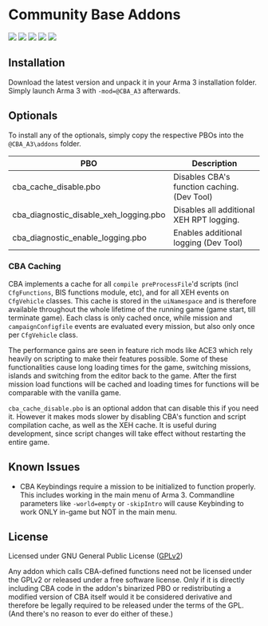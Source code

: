 # Community Base Addons

[![](https://img.shields.io/badge/Changelog-2.5.0-orange.svg?style=flat-square)](https://github.com/CBATeam/CBA_A3/issues?q=milestone%3A2.5.0+is%3Aclosed)
[![](https://img.shields.io/badge/Release-2.5.0-blue.svg?style=flat-square)](https://github.com/CBATeam/CBA_A3/releases/tag/v2.5.0.160711)
[![](https://img.shields.io/badge/Github-Wiki-lightgrey.svg?style=flat-square)](https://github.com/CBATeam/CBA_A3/wiki)
[![](https://img.shields.io/badge/BIF-Thread-lightgrey.svg?style=flat-square)](https://forums.bistudio.com/topic/168277-cba-community-base-addons-arma-3)
[![](https://img.shields.io/badge/Function-Documentation-yellow.svg?style=flat-square)](https://cbateam.github.io/CBA_A3/docs/files/overview-txt.html)

## Installation

Download the latest version and unpack it in your Arma 3 installation folder.
Simply launch Arma 3 with `-mod=@CBA_A3` afterwards.

## Optionals

To install any of the optionals, simply copy the respective PBOs into the `@CBA_A3\addons` folder.

PBO                                    | Description
-------------------------------------- | --------------------------------------
cba_cache_disable.pbo                  | Disables CBA's function caching. (Dev Tool)
cba_diagnostic_disable_xeh_logging.pbo | Disables all additional XEH RPT logging.
cba_diagnostic_enable_logging.pbo      | Enables additional logging (Dev Tool)

### CBA Caching

CBA implements a cache for all `compile preProcessFile`'d scripts (incl `CfgFunctions`, BIS functions module, etc), and for all XEH events on `CfgVehicle` classes. This cache is stored in the `uiNamespace` and is therefore available throughout the whole lifetime of the running game (game start, till terminate game). Each class is only cached once, while mission and `campaignConfigfile` events are evaluated every mission, but also only once per `CfgVehicle` class.

The performance gains are seen in feature rich mods like ACE3 which rely heavily on scripting to make their features possible.
Some of these functionalities cause long loading times for the game, switching missions, islands and switching from the editor back to the game.
After the first mission load functions will be cached and loading times for functions will be comparable with the vanilla game.

`cba_cache_disable.pbo` is an optional addon that can disable this if you need it. However it makes mods slower by disabling CBA's function and script compilation cache, as well as the XEH cache. It is useful during development, since script changes will take effect without restarting the entire game.

## Known Issues

* CBA Keybindings require a mission to be initialized to function properly. This includes working in the main menu of Arma 3. Commandline parameters like `-world=empty` or `-skipIntro` will cause Keybinding to work ONLY in-game but NOT in the main menu.

## License

Licensed under GNU General Public License ([GPLv2](LICENSE.md))

Any addon which calls CBA-defined functions need not be licensed under the GPLv2 or released under a free software license. Only if it is directly including CBA code in the addon's binarized PBO or redistributing a modified version of CBA itself would it be considered derivative and therefore be legally required to be released under the terms of the GPL. (And there's no reason to ever do either of these.)
